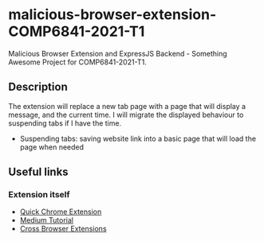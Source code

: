 # malicious-browser-extension-COMP6841-2021-T1
Malicious Browser Extension and ExpressJS Backend - Something Awesome Project for COMP6841-2021-T1.

## Description
The extension will replace a new tab page with a page that will display a message, and the current time. I will migrate the displayed behaviour to suspending tabs if I have the time.
- Suspending tabs: saving website link into a basic page that will load the page when needed

## Useful links
### Extension itself
- [Quick Chrome Extension](https://www.freecodecamp.org/news/how-to-create-and-publish-a-chrome-extension-in-20-minutes-6dc8395d7153/#:~:text=As%20a%20web%20developer%2C%20it's,JavaScript%20APIs%20that%20Chrome%20exposes.)
- [Medium Tutorial](https://medium.com/coding-in-simple-english/how-to-create-chrome-extension-7dd396e884ef)
- [Cross Browser Extensions](https://developer.mozilla.org/en-US/docs/Mozilla/Add-ons/WebExtensions/Build_a_cross_browser_extension)





